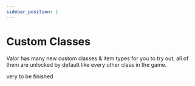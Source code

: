 ```yaml
---
sidebar_position: 1
---
```


# Custom Classes
Valor has many new custom classes & item types for you to try out, all of them are unlocked by default like every other class in the game.

very to be finished